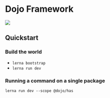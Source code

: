 # Dojo Framework

![](https://travis-ci.com/nicknisi/dojo.svg?branch=master)

## Quickstart

### Build the world

* `lerna bootstrap`
* `lerna run dev`

### Running a command on a single package

`lerna run dev --scope @dojo/has`
